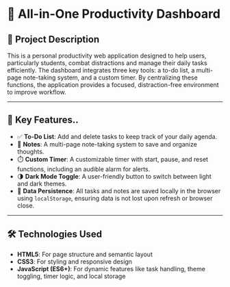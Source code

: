 # 🧠 All-in-One Productivity Dashboard

## 📌 Project Description

This is a personal productivity web application designed to help users, particularly students, combat distractions and manage their daily tasks efficiently. The dashboard integrates three key tools: a to-do list, a multi-page note-taking system, and a custom timer. By centralizing these functions, the application provides a focused, distraction-free environment to improve workflow.

---

## 🚀 Key Features..

- ✅ **To-Do List**: Add and delete tasks to keep track of your daily agenda.  
- 📝 **Notes**: A multi-page note-taking system to save and organize thoughts.  
- ⏱️ **Custom Timer**: A customizable timer with start, pause, and reset functions, including an audible alarm for alerts.  
- 🌗 **Dark Mode Toggle**: A user-friendly button to switch between light and dark themes.  
- 💾 **Data Persistence**: All tasks and notes are saved locally in the browser using `localStorage`, ensuring data is not lost upon refresh or browser close.

---

## 🛠️ Technologies Used

- **HTML5**: For page structure and semantic layout  
- **CSS3**: For styling and responsive design  
- **JavaScript (ES6+)**: For dynamic features like task handling, theme toggling, timer logic, and local storage
